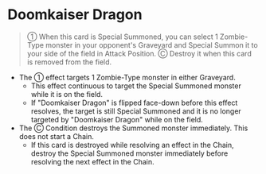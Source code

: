 # Doomkaiser Dragon

> ① When this card is Special Summoned, you can select 1 Zombie-Type monster in your opponent's Graveyard and Special Summon it to your side of the field in Attack Position. Ⓒ Destroy it when this card is removed from the field.

*   The ① effect targets 1 Zombie-Type monster in either Graveyard.
    *   This effect continuous to target the Special Summoned monster while it is on the field.
    *   If "Doomkaiser Dragon" is flipped face-down before this effect resolves, the target is still Special Summoned and it is no longer targeted by "Doomkaiser Dragon" while on the field.
*   The Ⓒ Condition destroys the Summoned monster immediately. This does not start a Chain.
    *   If this card is destroyed while resolving an effect in the Chain, destroy the Special Summoned monster immediately before resolving the next effect in the Chain.
